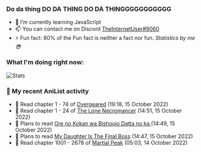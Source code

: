 ### Do da thing DO DA THING DO DA THINGGGGGGGGGGG

<!-- **TheInternetUser0/TheInternetUser0** is a ✨ _special_ ✨ repository because its `README.md` (this file) appears on your GitHub profile. -->


- 🌱 I’m currently learning JavaScript
- 📫 You can contact me on Discord [TheInternetUser#9060](https://discord.com/users/534117072796385300)
- ⚡ Fun fact: 80% of the Fun fact is neither a fact nor fun. _Statistics by me 😎_

### What I'm doing right now:
![Stats](https://discord.c99.nl/widget/theme-3/534117072796385300.png)

### 🌸 My recent AniList activity

<!-- ANILIST_ACTIVITY:start -->

-   📖 Read chapter 1 - 74 of [Overgeared](https://anilist.co/manga/117460) (19:18, 15 October 2022)
-   📖 Read chapter 1 - 24 of [The Lone Necromancer](https://anilist.co/manga/139572) (14:51, 15 October 2022)
-   📖 Plans to read [Ore no Kokan wa Bishoujo Datta no ka ](https://anilist.co/manga/147902) (14:49, 15 October 2022)
-   📖 Plans to read [My Daughter Is The Final Boss](https://anilist.co/manga/147636) (14:47, 15 October 2022)
-   📖 Read chapter 1001 - 2678 of [Martial Peak](https://anilist.co/manga/104494) (05:03, 14 October 2022)

<!-- ANILIST_ACTIVITY:end -->
